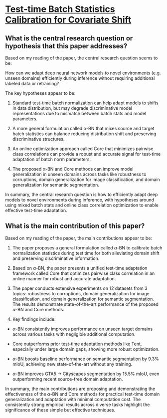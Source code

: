 # [Test-time Batch Statistics Calibration for Covariate Shift](https://arxiv.org/abs/2110.04065v1)

## What is the central research question or hypothesis that this paper addresses?

 Based on my reading of the paper, the central research question seems to be:

How can we adapt deep neural network models to novel environments (e.g. unseen domains) efficiently during inference without requiring additional labeled data or retraining?

The key hypotheses appear to be:

1. Standard test-time batch normalization can help adapt models to shifts in data distribution, but may degrade discriminative model representations due to mismatch between batch stats and model parameters.

2. A more general formulation called α-BN that mixes source and target batch statistics can balance reducing distribution shift and preserving discriminative structures.

3. An online optimization approach called Core that minimizes pairwise class correlations can provide a robust and accurate signal for test-time adaptation of batch norm parameters.

4. The proposed α-BN and Core methods can improve model generalization in unseen domains across tasks like robustness to corruptions, domain generalization for image classification, and domain generalization for semantic segmentation.

In summary, the central research question is how to efficiently adapt deep models to novel environments during inference, with hypotheses around using mixed batch stats and online class correlation optimization to enable effective test-time adaptation.


## What is the main contribution of this paper?

 Based on my reading of the paper, the main contributions appear to be:

1. The paper proposes a general formulation called $\alpha$-BN to calibrate batch normalization statistics during test time for both alleviating domain shift and preserving discriminative information. 

2. Based on $\alpha$-BN, the paper presents a unified test-time adaptation framework called Core that optimizes pairwise class correlation in an online manner for robust and accurate adaptation.

3. The paper conducts extensive experiments on 12 datasets from 3 topics: robustness to corruptions, domain generalization for image classification, and domain generalization for semantic segmentation. The results demonstrate state-of-the-art performance of the proposed $\alpha$-BN and Core methods.

4. Key findings include:

- $\alpha$-BN consistently improves performance on unseen target domains across various tasks with negligible additional computation.

- Core outperforms prior test-time adaptation methods like Tent, especially under large domain gaps, showing more robust optimization. 

- $\alpha$-BN boosts baseline performance on semantic segmentation by 9.3% mIoU, achieving new state-of-the-art without any training.

- $\alpha$-BN improves GTA5 → Cityscapes segmentation by 15.5% mIoU, even outperforming recent source-free domain adaptation.

In summary, the main contributions are proposing and demonstrating the effectiveness of the $\alpha$-BN and Core methods for practical test-time domain generalization and adaptation with minimal computation cost. The consistently strong empirical results across diverse tasks highlight the significance of these simple but effective techniques.

